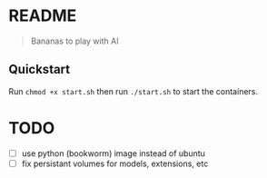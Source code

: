 # README

> Bananas to play with AI

## Quickstart

Run `chmod +x start.sh` then run `./start.sh` to start the containers.


# TODO

- [ ] use python (bookworm) image instead of ubuntu
- [ ] fix persistant volumes for models, extensions, etc
